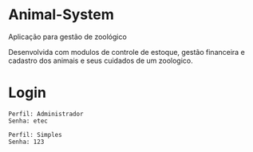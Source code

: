 # Animal-System

Aplicação para gestão de zoológico

Desenvolvida com modulos de controle de estoque, gestão financeira e cadastro dos animais e seus cuidados de um zoologico.

# Login
```
Perfil: Administrador
Senha: etec
```
```
Perfil: Simples
Senha: 123
```
